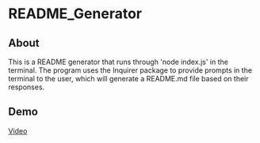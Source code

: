 # README_Generator

## About
This is a README generator that runs through 'node index.js' in the terminal. The program uses the Inquirer package to provide prompts in the terminal to the user, which will generate a README.md file based on their responses.

## Demo
<a href="#">Video</a>
